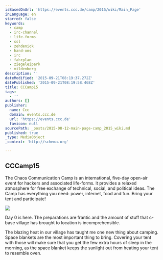 ```yaml
---
isBasedOnUrl: 'https://events.ccc.de/camp/2015/wiki/Main_Page'
inLanguage: en
starred: false
keywords:
  - camp
  - irc-channel
  - life-forms
  - ssl
  - zehdenick
  - hand-ons
  - irc
  - fahrplan
  - ziegeleipark
  - mildenberg
description: ''
dateModified: '2015-09-21T08:19:37.272Z'
datePublished: '2015-09-21T08:19:58.468Z'
title: CCCamp15
tags:
  - ''
authors: []
publisher:
  name: Ccc
  domain: events.ccc.de
  url: 'https://events.ccc.de'
  favicon: null
sourcePath: _posts/2015-08-12-main-page-camp_2015_wiki.md
published: true
_type: MediaObject
_context: 'http://schema.org'

---
```

<article style=""><h1>CCCamp15</h1><p>The Chaos Communication Camp is an international, five-day open-air event for hackers and associated life-forms. It provides a relaxed atmosphere for free exchange of technical, social, and political ideas. The Camp has everything you need: power, internet, food and fun. Bring your tent and participate!</p><img src="https://events.ccc.de/camp/2015/wiki/images/thumb/b/be/Cccamp15-logo-small-black_RGB.png/500px-Cccamp15-logo-small-black_RGB.png" /></article>

Day 0 is here. The preparations are frantic and the amount of stuff that c-base village has brought to location is incomprehensible. 

The blazing heat in our village has taught me one new thing about camping. Space blankets are the most important thing to bring. Covering your tent with those will make sure that you get the few extra hours of sleep in the morning, as the space blanket keeps the sunlight out from heating your tent to resemble oven.